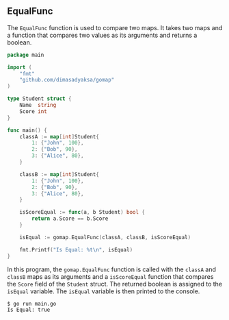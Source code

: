 ## EqualFunc

The `EqualFunc` function is used to compare two maps. It takes two maps and a function that compares two values as its arguments and returns a boolean.

```go
package main

import (
	"fmt"
	"github.com/dimasadyaksa/gomap"
)

type Student struct {
	Name  string
	Score int
}

func main() {
	classA := map[int]Student{
		1: {"John", 100},
		2: {"Bob", 90},
		3: {"Alice", 80},
	}

	classB := map[int]Student{
		1: {"John", 100},
		2: {"Bob", 90},
		3: {"Alice", 80},
	}

	isScoreEqual := func(a, b Student) bool {
		return a.Score == b.Score
	}

	isEqual := gomap.EqualFunc(classA, classB, isScoreEqual)

	fmt.Printf("Is Equal: %t\n", isEqual)
}
```

In this program, the `gomap.EqualFunc` function is called with the `classA` and `classB` maps as its arguments and a `isScoreEqual` function that compares the `Score` field of the `Student` struct. The returned boolean is assigned to the `isEqual` variable. The `isEqual` variable is then printed to the console.

```bash
$ go run main.go
Is Equal: true
```
